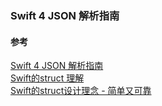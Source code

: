 ### Swift 4 JSON 解析指南



#### 参考
[Swift 4 JSON 解析指南](https://blog.csdn.net/qq_26918391/article/details/75043164)  
[Swift的struct 理解](https://www.jianshu.com/p/7c0e40754816)  
[Swift的struct设计理念 - 简单又可靠](https://www.jianshu.com/p/8011b638b3a9)  
